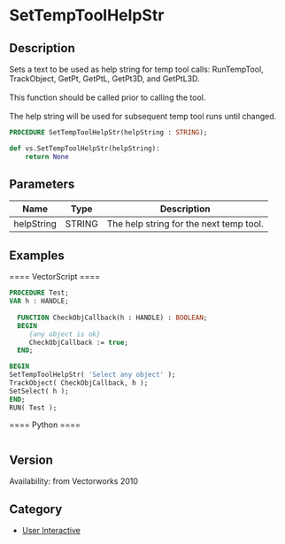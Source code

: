 # SetTempToolHelpStr

## Description
Sets a text to be used as help string for temp tool calls: RunTempTool, TrackObject, GetPt, GetPtL, GetPt3D, and GetPtL3D.<BR>
<BR>
This function should be called prior to calling the tool.<BR>
<BR>
The help string will be used for subsequent temp tool runs until changed.

```pascal
PROCEDURE SetTempToolHelpStr(helpString : STRING);
```

```python
def vs.SetTempToolHelpStr(helpString):
    return None
```

## Parameters
|Name|Type|Description|
|---|---|---|
|helpString|STRING|The help string for the next temp tool.|

## Examples
==== VectorScript ====
```pascal
PROCEDURE Test;
VAR h : HANDLE;
  
  FUNCTION CheckObjCallback(h : HANDLE) : BOOLEAN;
  BEGIN
     {any object is ok}
     CheckObjCallback := true;
  END;

BEGIN
SetTempToolHelpStr( 'Select any object' );
TrackObject( CheckObjCallback, h );
SetSelect( h );
END;
RUN( Test );
```
==== Python ====
```python

```

## Version
Availability: from Vectorworks 2010

## Category
* [User Interactive](../Categories/User%20Interactive.md)
